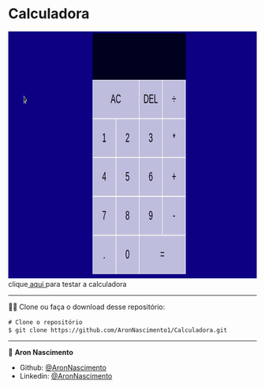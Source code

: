 # Calculadora



<a href="https://aronnascimento1.github.io/Calculadora/"><img src="/assets/Calculator.gif" width="800px" height="500px"></a><br>
clique<a href="https://aronnascimento1.github.io/Calculadora/"> aqui </a>para testar a calculadora
_________
🧑‍💻 Clone ou faça o download desse repositório:

```
# Clone o repositório
$ git clone https://github.com/AronNascimento1/Calculadora.git
```


_________

👤 **Aron Nascimento**
* Github: [@AronNascimento](https://github.com/AronNascimento1)
* Linkedin: [@AronNascimento](https://www.linkedin.com/in/aron-nascimento-a09bbba0/)


